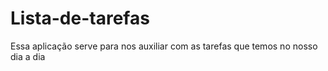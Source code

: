 # Lista-de-tarefas
Essa aplicação serve para nos auxiliar com as tarefas que temos no nosso dia a dia
